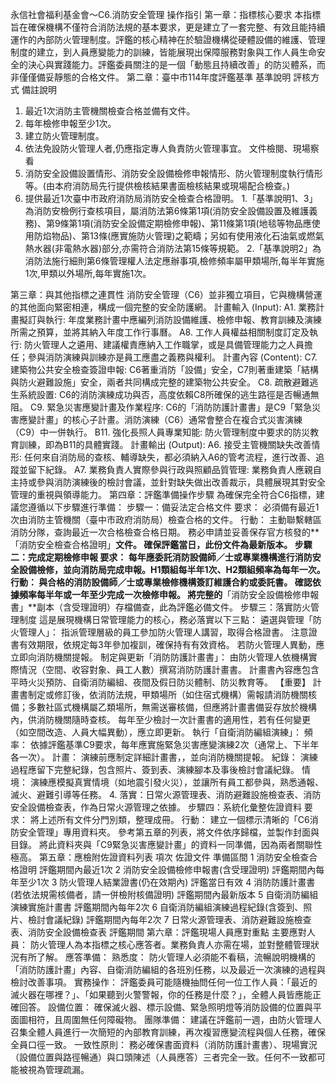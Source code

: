 永信社會福利基金會～C6.消防安全管理 操作指引
第一章：指標核心要求
本指標旨在確保機構不僅符合消防法規的基本要求，更是建立了一套完整、有效且能持續運作的內部防火管理制度。評鑑的核心精神在於驗證機構從硬體設備的維護、管理制度的建立，到人員應變能力的訓練，皆能展現出保障服務對象與工作人員生命安全的決心與實踐能力。評鑑委員關注的是一個「動態且持續改善」的防災體系，而非僅僅備妥靜態的合格文件。
第二章：臺中市114年度評鑑基準
基準說明
評核方式
備註說明
1. 最近1次消防主管機關檢查合格並備有文件。
2. 每年檢修申報至少1次。
3. 建立防火管理制度。
4. 依法免設防火管理人者,仍應指定專人負責防火管理事宜。
文件檢閱、現場察看
1. 消防安全設備設置情形、消防安全設備檢修申報情形、防火管理制度執行情形等。(由本府消防局先行提供檢核結果書面檢核結果或現場配合檢查。)
2. 提供最近1次臺中市政府消防局消防安全檢查合格證明。
1.「基準說明1、3」為消防安檢例行查核項目，屬消防法第6條第1項(消防安全設備設置及維護義務)、第9條第1項(消防安全設備定期檢修申報)、第11條第1項(地毯等物品應使用防焰物品)、第13條(應實施防火管理)之範疇；另如有使用液化石油氣或燃氣熱水器(非電熱水器)部分,亦需符合消防法第15條等規範。
2.「基準說明2」為消防法施行細則第6條管理權人法定應辦事項,檢修頻率屬甲類場所,每半年實施1次,甲類以外場所,每年實施1次。









第三章：與其他指標之連貫性
消防安全管理（C6）並非獨立項目，它與機構營運的其他面向緊密相連，構成一個完整的安全防護網。
計畫輸入 (Input):
A1. 業務計畫擬訂與執行: 年度業務計畫中應編列消防設備維護、檢修申報、教育訓練及演練所需之預算，並將其納入年度工作行事曆。
A8. 工作人員權益相關制度訂定及執行: 防火管理人之遴用、建議權責應納入工作職掌，或是具備管理能力之人員擔任；參與消防演練與訓練亦是員工應盡之義務與權利。
計畫內容 (Content):
C7. 建築物公共安全檢查簽證申報: C6著重消防「設備」安全，C7則著重建築「結構與防火避難設施」安全，兩者共同構成完整的建築物公共安全。
C8. 疏散避難逃生系統設置: C6的消防演練成功與否，高度依賴C8所確保的逃生路徑是否暢通無阻。
C9. 緊急災害應變計畫及作業程序: C6的「消防防護計畫書」是C9「緊急災害應變計畫」的核心子計畫。消防演練（C6）通常會整合在複合式災害演練（C9）中一併執行。
B11. 強化長照人員專業知能: 防火管理制度中要求的防災教育訓練，即為B11的具體實踐。
計畫輸出 (Output):
A6. 接受主管機關缺失改善情形: 任何來自消防局的查核、輔導缺失，都必須納入A6的管考流程，進行改善、追蹤並留下紀錄。
A7. 業務負責人實際參與行政與照顧品質管理: 業務負責人應親自主持或參與消防演練後的檢討會議，並針對缺失做出改善裁示，具體展現其對安全管理的重視與領導能力。
第四章：評鑑準備操作步驟
為確保完全符合C6指標，建議您遵循以下步驟進行準備：
步驟一：備妥法定合格文件
要求： 必須備有最近1次由消防主管機關（臺中市政府消防局）檢查合格的文件。
行動：
主動聯繫轄區消防分隊，查詢最近一次合格檢查合格日期。
務必申請並妥善保存官方核發的**「消防安全檢查合格證明」**文件。
確保評鑑當日，此份文件為最新版本。
步驟二：完成定期檢修申報
要求： 每年應委託消防設備師／士或專業機構進行消防安全設備檢修，並向消防局完成申報。H1類組每半年1次、H2類組頻率為每年一次。
行動：
與合格的消防設備師／士或專業檢修機構簽訂維護合約或委託書。
確認依據頻率每半年或一年至少完成一次檢修申報。
將完整的**「消防安全設備檢修申報書」**副本（含受理證明）存檔備查，此為評鑑必備文件。
步驟三：落實防火管理制度
這是展現機構日常管理能力的核心，務必落實以下三點：
遴選與管理「防火管理人」：
指派管理層級的員工參加防火管理人講習，取得合格證書。
注意證書有效期限，依規定每3年參加複訓，確保持有有效資格。
若防火管理人異動，應立即向消防機關提報。
制定與更新「消防防護計畫書」：
由防火管理人依機構實際情況（空間、收容對象、員工人數）撰寫消防防護計畫書。
計畫書內容應包含平時火災預防、自衛消防編組、夜間及假日防災體制、防災教育等。
【重要】 計畫書制定或修訂後，依消防法規，甲類場所（如住宿式機構）需報請消防機關核備；多數社區式機構屬乙類場所，無需送審核備，但應將計畫書備妥存放於機構內，供消防機關隨時查核。
每年至少檢討一次計畫書的適用性，若有任何變更（如空間改造、人員大幅異動），應立即更新。
執行「自衛消防編組演練」：
頻率： 依據評鑑基準C9要求，每年應實施緊急災害應變演練2次（通常上、下半年各一次）。
計畫： 演練前應制定詳細計畫書，，並向消防機關提報。
紀錄： 演練過程應留下完整紀錄，包含照片、簽到表、演練腳本及事後檢討會議紀錄。
情境： 演練應模擬真實情境（如地震引發火災），並讓所有員工都參與，熟悉通報、滅火、避難引導等任務。
  4.  落實：日常火源管理表、消防避難設施檢查表、消防安全設備檢查表，作為日常火源管理之依據。
步驟四：系統化彙整佐證資料
要求： 將上述所有文件分門別類，整理成冊。
行動：
建立一個標示清晰的「C6消防安全管理」專用資料夾。
參考第五章的列表，將文件依序歸檔，並製作封面與目錄。
將此資料夾與「C9緊急災害應變計畫」的資料一同準備，因為兩者關聯性極高。
第五章：應檢附佐證資料列表
項次
佐證文件
準備區間
1
消防安全檢查合格證明
評鑑期間內最近1次
2
消防安全設備檢修申報書(含受理證明)
評鑑期間內每年至少1次
3
防火管理人結業證書(仍在效期內)
評鑑當日有效
4
消防防護計畫書 (若依法規需核備者，請一併檢附核備證明)
評鑑期間內最新版本
5
自衛消防編組演練實施計畫書
評鑑期間內每年2次
6
自衛消防編組演練過程紀錄(含簽到、照片、檢討會議紀錄)
評鑑期間內每年2次
7
日常火源管理表、消防避難設施檢查表、消防安全設備檢查表
評鑑期間
第六章：評鑑現場人員應對重點
主要應對人員：
防火管理人為本指標之核心應答者。業務負責人亦需在場，並對整體管理狀況有所了解。
應答準備：
熟悉度： 防火管理人必須能不看稿，流暢說明機構的「消防防護計畫」內容、自衛消防編組的各班別任務，以及最近一次演練的過程與檢討改善事項。
實務操作： 評鑑委員可能隨機抽問任何一位工作人員：「最近的滅火器在哪裡？」、「如果聽到火警警報，你的任務是什麼？」，全體人員皆應能正確回答。
設備位置： 確保滅火器、標示設備、緊急照明燈等消防設備的位置與平面圖相符，且周圍無任何障礙物。
團隊準備：
建議在評鑑前一週，由防火管理人召集全體人員進行一次簡短的內部教育訓練，再次複習應變流程與個人任務，確保全員口徑一致。
一致性原則：
務必確保書面資料（消防防護計畫書）、現場實況（設備位置與路徑暢通）與口頭陳述（人員應答）三者完全一致。任何不一致都可能被視為管理疏漏。